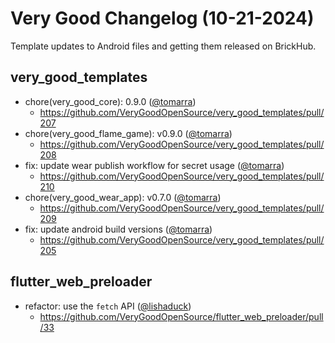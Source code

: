 # Very Good Changelog (10-21-2024)

Template updates to Android files and getting them released on BrickHub.

## very_good_templates

- chore(very_good_core): 0.9.0 ([@tomarra](https://github.com/tomarra))
  - https://github.com/VeryGoodOpenSource/very_good_templates/pull/207
- chore(very_good_flame_game): v0.9.0 ([@tomarra](https://github.com/tomarra))
  - https://github.com/VeryGoodOpenSource/very_good_templates/pull/208
- fix: update wear publish workflow for secret usage ([@tomarra](https://github.com/tomarra))
  - https://github.com/VeryGoodOpenSource/very_good_templates/pull/210
- chore(very_good_wear_app): v0.7.0 ([@tomarra](https://github.com/tomarra))
  - https://github.com/VeryGoodOpenSource/very_good_templates/pull/209
- fix: update android build versions ([@tomarra](https://github.com/tomarra))
  - https://github.com/VeryGoodOpenSource/very_good_templates/pull/205

## flutter_web_preloader

- refactor: use the `fetch` API ([@lishaduck](https://github.com/lishaduck))
  - https://github.com/VeryGoodOpenSource/flutter_web_preloader/pull/33
